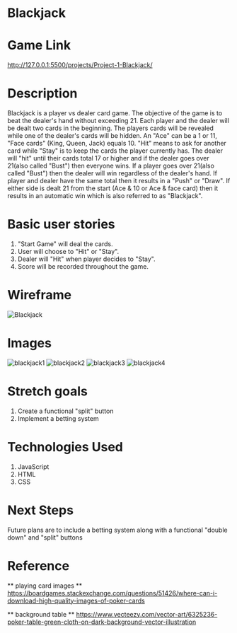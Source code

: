 # Blackjack

# Game Link

http://127.0.0.1:5500/projects/Project-1-Blackjack/

# Description
Blackjack is a player vs dealer card game.  The objective of the game is to beat the dealer's hand without exceeding 21.  Each player and the dealer will be dealt two cards in the beginning.  The players cards will be revealed while one of the dealer's cards will be hidden.  An "Ace" can be a 1 or 11, "Face cards" (King, Queen, Jack) equals 10.  "Hit" means to ask for another card while "Stay" is to keep the cards the player currently has.  The dealer will "hit" until their cards total 17 or higher and if the dealer goes over 21(also called "Bust") then everyone wins.  If a player goes over 21(also called "Bust") then the dealer will win regardless of the dealer's hand.  If player and dealer have the same total then it results in a "Push" or "Draw".  If either side is dealt 21 from the start (Ace & 10 or Ace & face card) then it results in an automatic win which is also referred to as "Blackjack".

# Basic user stories
1) "Start Game" will deal the cards.
2) User will choose to "Hit" or "Stay".
3) Dealer will "Hit" when player decides to "Stay".
4) Score will be recorded throughout the game.

# Wireframe
![Blackjack](https://user-images.githubusercontent.com/101623317/162050424-932acd0f-df61-4928-804e-a2de384de318.png)

# Images

![blackjack1](https://user-images.githubusercontent.com/101623317/162828638-6c555425-4f9f-461f-b791-cb187ab762f9.png)
![blackjack2](https://user-images.githubusercontent.com/101623317/162828648-7198fe31-25d6-44da-8b46-d0804f690769.png)
![blackjack3](https://user-images.githubusercontent.com/101623317/162828660-9a4ee250-bfd6-4f9f-8ee8-1cfd42b88d55.png)
![blackjack4](https://user-images.githubusercontent.com/101623317/162828666-7a76c9b2-5099-42c3-aaa7-64144e6ca6c0.png)

# Stretch goals

1) Create a functional "split" button
2) Implement a betting system

# Technologies Used

1) JavaScript
2) HTML
3) CSS

# Next Steps

Future plans are to include a betting system along with a functional "double down" and "split" buttons

# Reference
** playing card images **
https://boardgames.stackexchange.com/questions/51426/where-can-i-download-high-quality-images-of-poker-cards 

** background table ** 
https://www.vecteezy.com/vector-art/6325236-poker-table-green-cloth-on-dark-background-vector-illustration
